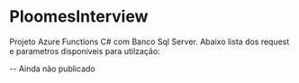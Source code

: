 # PloomesInterview
 Projeto Azure Functions C# com Banco Sql Server. Abaixo lista dos request e parametros disponiveis para utilzação:
 
 -- Ainda não publicado
